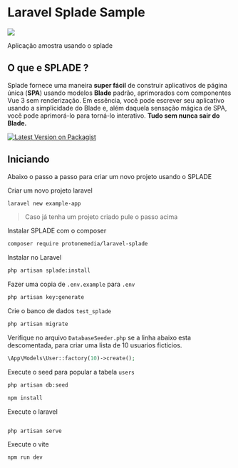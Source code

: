 # Laravel Splade Sample

<img src="https://raw.githubusercontent.com/protonemedia/laravel-splade/main/logo.svg" />

Aplicação amostra usando o splade 


## O que e SPLADE ? 


Splade fornece uma maneira **super fácil** de construir aplicativos de página única (**SPA**) usando modelos **Blade** padrão, aprimorados com componentes Vue 3 sem renderização. Em essência, você pode escrever seu aplicativo usando a simplicidade do Blade e, além daquela sensação mágica de SPA, você pode aprimorá-lo para torná-lo interativo. **Tudo sem nunca sair do Blade.**


[![Latest Version on Packagist](https://img.shields.io/packagist/v/protonemedia/laravel-splade.svg)](https://packagist.org/packages/protonemedia/laravel-splade)


## Iniciando 

Abaixo o passo a passo para criar um novo projeto usando o SPLADE






Criar um novo projeto laravel

```bash
laravel new example-app

```
> Caso já tenha um projeto criado pule o passo acima


Instalar  SPLADE com o composer
```bash
composer require protonemedia/laravel-splade

```

Instalar no Laravel
```bash
php artisan splade:install

```

Fazer uma copia de `.env.example` para `.env`

```bash
php artisan key:generate
```

Crie o banco de dados `test_splade`

```bash
php artisan migrate
```
Verifique no arquivo `DatabaseSeeder.php` se a linha abaixo esta descomentada, para criar uma lista de 10 usuarios ficticios.
```php
\App\Models\User::factory(10)->create();
```

Execute o seed para popular a tabela  `users`
```bash
php artisan db:seed

```


```bash
npm install

```

Execute o laravel

```bash

php artisan serve

```

Execute o vite

```bash
npm run dev

```
